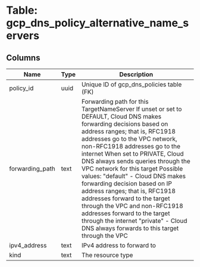 
# Table: gcp_dns_policy_alternative_name_servers

## Columns
| Name        | Type           | Description  |
| ------------- | ------------- | -----  |
|policy_id|uuid|Unique ID of gcp_dns_policies table (FK)|
|forwarding_path|text|Forwarding path for this TargetNameServer If unset or set to DEFAULT, Cloud DNS makes forwarding decisions based on address ranges; that is, RFC1918 addresses go to the VPC network, non-RFC1918 addresses go to the internet When set to PRIVATE, Cloud DNS always sends queries through the VPC network for this target  Possible values:   "default" - Cloud DNS makes forwarding decision based on IP address ranges; that is, RFC1918 addresses forward to the target through the VPC and non-RFC1918 addresses forward to the target through the internet   "private" - Cloud DNS always forwards to this target through the VPC|
|ipv4_address|text|IPv4 address to forward to|
|kind|text|The resource type|
